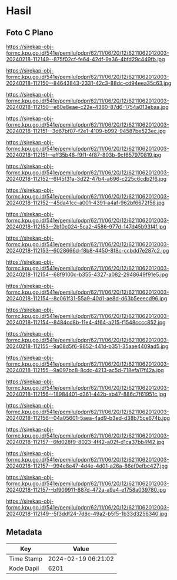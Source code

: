 # Hasil

## Foto C Plano

https://sirekap-obj-formc.kpu.go.id/541e/pemilu/pdpr/62/11/06/20/12/6211062012003-20240218-112149--875f02cf-fe64-42df-9a36-4bfd29c449fb.jpg

https://sirekap-obj-formc.kpu.go.id/541e/pemilu/pdpr/62/11/06/20/12/6211062012003-20240218-112150--84643843-2331-42c3-88dc-cd94eea35c63.jpg

https://sirekap-obj-formc.kpu.go.id/541e/pemilu/pdpr/62/11/06/20/12/6211062012003-20240218-112150--e60e8eae-c22e-4360-87d6-1754a013ebaa.jpg

https://sirekap-obj-formc.kpu.go.id/541e/pemilu/pdpr/62/11/06/20/12/6211062012003-20240218-112151--3d67bf07-f2e1-4109-b992-94587be523ec.jpg

https://sirekap-obj-formc.kpu.go.id/541e/pemilu/pdpr/62/11/06/20/12/6211062012003-20240218-112151--eff35b48-f9f1-4f87-803b-9cf657970819.jpg

https://sirekap-obj-formc.kpu.go.id/541e/pemilu/pdpr/62/11/06/20/12/6211062012003-20240218-112152--6f45f31a-3d22-47b4-a696-c225c6cdb2f6.jpg

https://sirekap-obj-formc.kpu.go.id/541e/pemilu/pdpr/62/11/06/20/12/6211062012003-20240218-112152--45da41cc-a001-4391-a4af-962bf6672f56.jpg

https://sirekap-obj-formc.kpu.go.id/541e/pemilu/pdpr/62/11/06/20/12/6211062012003-20240218-112153--2bf0c024-5ca2-4586-977d-147d45b93f4f.jpg

https://sirekap-obj-formc.kpu.go.id/541e/pemilu/pdpr/62/11/06/20/12/6211062012003-20240218-112153--6028666d-f8b8-4450-8f8c-ccbdd7e287c2.jpg

https://sirekap-obj-formc.kpu.go.id/541e/pemilu/pdpr/62/11/06/20/12/6211062012003-20240218-112154--68f9100c-b355-4327-a082-2948649f91e5.jpg

https://sirekap-obj-formc.kpu.go.id/541e/pemilu/pdpr/62/11/06/20/12/6211062012003-20240218-112154--8c061f31-55a9-40d1-ae8d-d63b5eeecd96.jpg

https://sirekap-obj-formc.kpu.go.id/541e/pemilu/pdpr/62/11/06/20/12/6211062012003-20240218-112154--8484cd8b-11e4-4f64-a215-f1548cccc852.jpg

https://sirekap-obj-formc.kpu.go.id/541e/pemilu/pdpr/62/11/06/20/12/6211062012003-20240218-112155--9a08d5f6-9852-441d-b351-35aae4409ad5.jpg

https://sirekap-obj-formc.kpu.go.id/541e/pemilu/pdpr/62/11/06/20/12/6211062012003-20240218-112155--9a097bc8-8cdc-4213-ac5d-718efa17f42a.jpg

https://sirekap-obj-formc.kpu.go.id/541e/pemilu/pdpr/62/11/06/20/12/6211062012003-20240218-112156--18984401-d361-442b-ab47-886c7f61951c.jpg

https://sirekap-obj-formc.kpu.go.id/541e/pemilu/pdpr/62/11/06/20/12/6211062012003-20240218-112156--04a05601-5aea-4ad9-b3ed-d38b75ce674b.jpg

https://sirekap-obj-formc.kpu.go.id/541e/pemilu/pdpr/62/11/06/20/12/6211062012003-20240218-112157--6fd028f9-8023-4f42-a02f-d1ca37bb4f42.jpg

https://sirekap-obj-formc.kpu.go.id/541e/pemilu/pdpr/62/11/06/20/12/6211062012003-20240218-112157--994e8e47-4d4e-4d01-a26a-86ef0efbc427.jpg

https://sirekap-obj-formc.kpu.go.id/541e/pemilu/pdpr/62/11/06/20/12/6211062012003-20240218-112157--bf909911-887d-472a-a9a4-e1758a039780.jpg

https://sirekap-obj-formc.kpu.go.id/541e/pemilu/pdpr/62/11/06/20/12/6211062012003-20240218-112149--5f3ddf24-7d8c-49a2-b5f5-1b33d3256340.jpg


## Metadata

| Key        | Value               |
| ---------- | ------------------- |
| Time Stamp | 2024-02-19 06:21:02 |
| Kode Dapil | 6201                |



